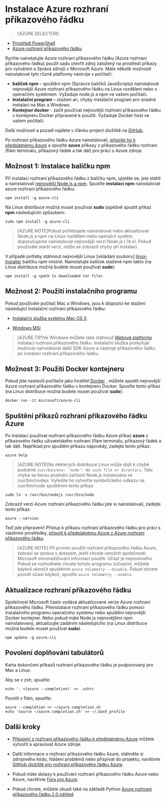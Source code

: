 <properties
    pageTitle="Instalace rozhraní Azure příkazového řádku | Microsoft Azure"
    description="Instalace Azure rozhraní příkazového řádku (rozhraní příkazového řádku) for Mac, Linux a Windows začít používat služby Azure"
    editor=""
    manager="timlt"
    documentationCenter=""
    authors="squillace"
    services="virtual-machines-linux,virtual-network,storage,azure-resource-manager"
    tags="azure-resource-manager,azure-service-management"/>

<tags
    ms.service="multiple"
    ms.workload="multiple"
    ms.tgt_pltfrm="command-line-interface"
    ms.devlang="na"
    ms.topic="article"
    ms.date="10/04/2016"
    ms.author="rasquill"/>
    
# <a name="install-the-azure-cli"></a>Instalace Azure rozhraní příkazového řádku

> [AZURE.SELECTOR]
- [Prostředí PowerShell](powershell-install-configure.md)
- [Azure rozhraní příkazového řádku](xplat-cli-install.md)

Rychle nainstalujte Azure rozhraní příkazového řádku (Azure rozhraní příkazového řádku) použít sadu otevřít zdroj založený na prostředí příkazy pro vytváření a Správa zdrojů v Microsoft Azure. Máte několik možností nainstalovat tyto různé platformy nástroje v počítači: 

* **balíček npm** – spuštění npm (Správce balíčků JavaScriptu) nainstalovat nejnovější Azure rozhraní příkazového řádku na Linux rozdělení nebo s operačním systémem. Vyžaduje node.js a npm ve vašem počítači.
* **Instalační program** – stažení an, chyby instalační program pro snadné instalaci na Mac a Windows.
* **Kontejner docker** - začít používat nejnovější rozhraní příkazového řádku v kontejneru Docker připravené k použití. Vyžaduje Docker host ve vašem počítači.
    
Další možnosti a pozadí najdete v článku project úložiště na [GitHub](https://github.com/azure/azure-xplat-cli). 

Po rozhraní příkazového řádku Azure nainstalovali, [připojte ho k předplatnému Azure](xplat-cli-connect.md) a spusťte **azure** příkazy z příkazového řádku rozhraní (flám terminálu, příkazový řádek a tak dál) pro práci s Azure zdroje.



## <a name="option-1-install-an-npm-package"></a>Možnost 1: Instalace balíčku npm

Při instalaci rozhraní příkazového řádku z balíčku npm, ujistěte se, jste stáhli a nainstalovali [nejnovější Node.js a npm](https://nodejs.org/en/download/package-manager/). Spusťte **instalaci npm** nainstalovat azure rozhraní příkazového řádku: 

    npm install -g azure-cli

Na Linux distribuce možná muset používat **sudo** úspěšně spustit příkaz __npm__ následujícím způsobem:

    sudo npm install -g azure-cli

> [AZURE.NOTE]Pokud potřebujete nainstalovat nebo aktualizovat Node.js a npm na Linux rozdělení nebo operační systém, doporučujeme nainstalovat nejnovější verzi Node.js l (4.x). Pokud používáte starší verzi, může se zobrazit chyby při instalaci. 

V případě potřeby stáhnout nejnovější Linux [vkládání souboru] [ linux-installer] balíčku npm místně. Nainstalujte balíček stažené npm takto (na Linux distribuce možná budete muset používat **sudo**):

    npm install -g <path to downloaded tar file>

## <a name="option-2-use-an-installer"></a>Možnost 2: Použití instalačního programu

Pokud používáte počítač Mac a Windows, jsou k dispozici ke stažení následující instalační rozhraní příkazového řádku:

* [Instalační služba systému Mac OS X][mac-installer]

* [Windows MSI][windows-installer] 

>[AZURE.TIP]Ve Windows můžete také stáhnout [Webové platformy](https://go.microsoft.com/?linkid=9828653) instalaci rozhraní příkazového řádku. Instalační služba poskytuje možnost nainstalovat další SDK Azure a nástroje příkazového řádku po instalaci rozhraní příkazového řádku. 


## <a name="option-3-use-a-docker-container"></a>Možnost 3: Použití Docker kontejneru

Pokud jste nastavili počítače jako hostitel [Docker](https://docs.docker.com/engine/understanding-docker/) , můžete spustit nejnovější Azure rozhraní příkazového řádku v kontejneru Docker. Spusťte tento příkaz (na Linux distribuce možná budete muset používat **sudo**):

```
docker run -it microsoft/azure-cli
```


## <a name="run-azure-cli-commands"></a>Spuštění příkazů rozhraní příkazového řádku Azure
Po instalaci používat rozhraní příkazového řádku Azure příkaz **azure** z příkazového řádku uživatelského rozhraní (flám terminálu, příkazový řádek a tak dál). Například pro spuštění příkazu nápovědy, zadejte tento příkaz:

```
azure help
```
> [AZURE.NOTE]Na některých distribuce Linux může dojít k chybě podobné `/usr/bin/env: ‘node’: No such file or directory`. Tato chyba se berou poslední zařízení Node.js instalována ve /usr/bin/nodejs. Vyřešíte ho vytvořte symbolického odkazu na /usr/bin/node spuštěním tento příkaz:

```
sudo ln -s /usr/bin/nodejs /usr/bin/node
```

Zobrazit verzi Azure rozhraní příkazového řádku jste si nainstalovali, zadejte tento příkaz:

```
azure --version
```

Teď jste připraveni! Přístup k příkazu rozhraní příkazového řádku pro práci s vlastními prostředky, [připojit k předplatnému Azure z Azure rozhraní příkazového řádku](xplat-cli-connect.md).

>[AZURE.NOTE] Při prvním použití rozhraní příkazového řádku Azure, zobrazí se zpráva s dotazem, jestli chcete umožnit společnosti Microsoft shromažďování informací použití. Účast je nepovinného. Pokud se rozhodnete chcete tohoto programu zúčastnit, můžete kdykoli ukončit spuštěním `azure telemetry --disable`. Pokud chcete povolit účast kdykoli, spusťte `azure telemetry --enable`.


## <a name="update-the-cli"></a>Aktualizace rozhraní příkazového řádku

Společnost Microsoft často vydává aktualizované verze Azure rozhraní příkazového řádku. Přeinstalace rozhraní příkazového řádku pomocí instalačního programu operačního systému nebo spuštění nejnovější Docker kontejner. Nebo pokud máte Node.js nejnovějšími npm nainstalovaný, aktualizujte zadáním následujícího (na Linux distribuce možná budete muset používat **sudo**).

```
npm update -g azure-cli
```

## <a name="enable-tab-completion"></a>Povolení doplňování tabulátorů

Karta dokončení příkazů rozhraní příkazového řádku je podporovaný pro Mac a Linux.

Aby se v zsh, spusťte:

```
echo '. <(azure --completion)' >> .zshrc
```

Povolit v flám, spusťte:

```
azure --completion >> ~/azure.completion.sh
echo 'source ~/azure.completion.sh' >> ~/.bash_profile
```


## <a name="next-steps"></a>Další kroky 

* [Připojení z rozhraní příkazového řádku k předplatnému Azure](xplat-cli-connect.md) můžete vytvořit a spravovat Azure zdroje.

* Další informace o rozhraní příkazového řádku Azure, stáhněte si zdrojového kódu, hlášení problémů nebo přispívat do projektu, navštivte [GitHub úložiště pro rozhraní příkazového řádku Azure](https://github.com/azure/azure-xplat-cli).

* Pokud máte dotazy k používání rozhraní příkazového řádku Azure nebo Azure, navštivte [Fóra pro Azure](https://social.msdn.microsoft.com/Forums/en-US/home?forum=azurescripting).

* Pokud chcete, můžete zkusit také na základě Python [Azure rozhraní příkazového řádku 2.0 náhled](https://github.com/azure/azure-cli).

[mac-installer]: http://aka.ms/mac-azure-cli
[windows-installer]: http://aka.ms/webpi-azure-cli
[linux-installer]: http://aka.ms/linux-azure-cli
[cliasm]: virtual-machines-command-line-tools.md
[cliarm]: ./virtual-machines/azure-cli-arm-commands.md
